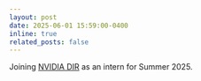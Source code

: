 ```yaml
---
layout: post
date: 2025-06-01 15:59:00-0400
inline: true
related_posts: false
---
```


Joining [NVIDIA DIR](https://research.nvidia.com/labs/dir/) as an intern for Summer 2025.
